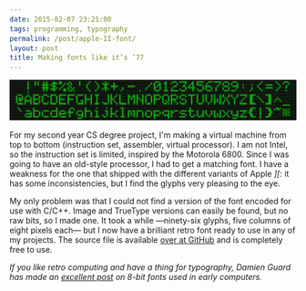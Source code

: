 ```yaml
---
date: 2015-02-07 23:21:00
tags: programming, typography
permalink: /post/apple-II-font/
layout: post
title: Making fonts like it’s ’77
---
```


![Apple II font](/static/media/2015/02/appleiifont.png)

For my second year CS degree project, I'm making a virtual machine from top to bottom (instruction set, assembler, virtual processor). I am not Intel, so the instruction set is limited, inspired by the Motorola 6800. Since I was going to have an old-style processor, I had to get a matching font. I have a weakness for the one that shipped with the different variants of Apple _][_: it has some inconsistencies, but I find the glyphs very pleasing to the eye.

My only problem was that I could not find a version of the font encoded for use with C/C++. Image and TrueType versions can easily be found, but no raw bits, so I made one. It took a while —ninety-six glyphs, five columns of eight pixels each— but I now have a brilliant retro font ready to use in any of my projects. The source file is available [over at GitHub](https://github.com/cesarparent/Apple-Bitmap-Font) and is completely free to use.

_If you like retro computing and have a thing for typography, Damien Guard has made an [excellent post](http://damieng.com/blog/2011/02/20/typography-in-8-bits-system-fonts) on 8-bit fonts used in early computers._
